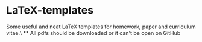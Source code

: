 # LaTeX-templates
Some useful and neat LaTeX templates for homework, paper and curriculum vitae.\\
** All pdfs should be downloaded or it can't be open on GitHub
